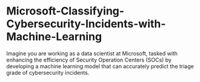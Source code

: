 # Microsoft-Classifying-Cybersecurity-Incidents-with-Machine-Learning
Imagine you are working as a data scientist at Microsoft, tasked with enhancing the efficiency of Security Operation Centers (SOCs) by developing a machine learning model that can accurately predict the triage grade of cybersecurity incidents.
